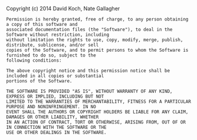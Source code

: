 Copyright (c) 2014 David Koch, Nate Gallagher


    Permission is hereby granted, free of charge, to any person obtaining a copy of this software and 
    associated documentation files (the "Software"), to deal in the Software without restriction, including 
    without limitation the rights to use, copy, modify, merge, publish, distribute, sublicense, and/or sell 
    copies of the Software, and to permit persons to whom the Software is furnished to do so, subject to the 
    following conditions:

    The above copyright notice and this permission notice shall be included in all copies or substantial 
    portions of the Software.

    THE SOFTWARE IS PROVIDED "AS IS", WITHOUT WARRANTY OF ANY KIND, EXPRESS OR IMPLIED, INCLUDING BUT NOT 
    LIMITED TO THE WARRANTIES OF MERCHANTABILITY, FITNESS FOR A PARTICULAR PURPOSE AND NONINFRINGEMENT. IN NO 
    EVENT SHALL THE AUTHORS OR COPYRIGHT HOLDERS BE LIABLE FOR ANY CLAIM, DAMAGES OR OTHER LIABILITY, WHETHER 
    IN AN ACTION OF CONTRACT, TORT OR OTHERWISE, ARISING FROM, OUT OF OR IN CONNECTION WITH THE SOFTWARE OR THE 
    USE OR OTHER DEALINGS IN THE SOFTWARE.
